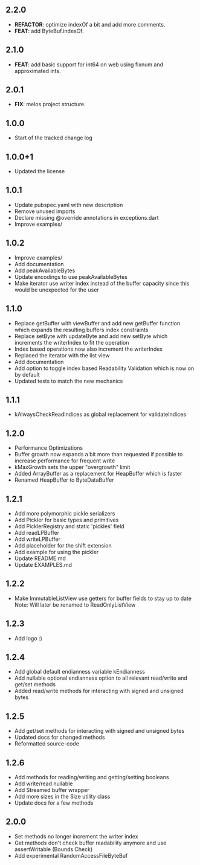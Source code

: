 ## 2.2.0

 - **REFACTOR**: optimize indexOf a bit and add more comments.
 - **FEAT**: add ByteBuf.indexOf.

## 2.1.0

 - **FEAT**: add basic support for int64 on web using fixnum and approximated ints.

## 2.0.1

 - **FIX**: melos project structure.

## 1.0.0
- Start of the tracked change log

## 1.0.0+1
- Updated the license

## 1.0.1
- Update pubspec.yaml with new description
- Remove unused imports
- Declare missing @override annotations in exceptions.dart
- Improve examples/

## 1.0.2
- Improve examples/
- Add documentation
- Add peakAvailableBytes
- Update encodings to use peakAvailableBytes
- Make iterator use writer index instead of the buffer capacity since this would be unexpected for the user

## 1.1.0
- Replace getBuffer with viewBuffer and add new getBuffer function which expands the resulting buffers
  index constraints
- Replace setByte with updateByte and add new setByte which increments the writerIndex to fit
  the operation 
- Index based operations now also increment the writerIndex  
- Replaced the iterator with the list view 
- Add documentation
- Add option to toggle index based Readability Validation which is now on by default
- Updated tests to match the new mechanics

## 1.1.1
- kAlwaysCheckReadIndices as global replacement for validateIndices

## 1.2.0
- Performance Optimizations
- Buffer growth now expands a bit more than requested if possible to increase performance for frequent write
- kMaxGrowth sets the upper "overgrowth" limit
- Added ArrayBuffer as a replacement for HeapBuffer which is faster
- Renamed HeapBuffer to ByteDataBuffer

## 1.2.1
- Add more polymorphic pickle serializers
- Add Pickler for basic types and primitives
- Add PicklerRegistry and static 'pickles' field
- Add readLPBuffer
- Add writeLPBuffer
- Add placeholder for the shift extension
- Add example for using the pickler
- Update README.md
- Update EXAMPLES.md

## 1.2.2
- Make ImmutableListView use getters for buffer fields to stay up to date
  Note: Will later be renamed to ReadOnlyListView

## 1.2.3
- Add logo :)

## 1.2.4
- Add global default endianness variable kEndianness
- Add nullable optional endianness option to all relevant read/write and get/set methods
- Added read/write methods for interacting with signed and unsigned bytes

## 1.2.5
- Add get/set methods for interacting with signed and unsigned bytes
- Updated docs for changed methods
- Reformatted source-code

## 1.2.6
- Add methods for reading/writing and getting/setting booleans
- Add write/read nullable
- Add Streamed buffer wrapper
- Add more sizes in the Size utility class
- Update docs for a few methods

## 2.0.0
- Set methods no longer increment the writer index
- Get methods don't check buffer readability anymore and use assertWritable (Bounds Check)
- Add experimental RandomAccessFileByteBuf 